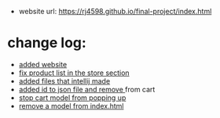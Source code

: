 * website url: https://rj4598.github.io/final-project/index.html

# change log:
* [added website](https://github.com/RJ4598/final-project/commit/48132e4f82a3936732b76dde7b257c74d11f638a)
* [fix product list in the store section](https://github.com/RJ4598/final-project/commit/121ecafd15588413541b252eaede5c5d1e18e515)
* [added files that intellij made](https://github.com/RJ4598/final-project/commit/eb8378b24fde34116c6efe25e38ec3f6cb2a24b4)
* [added id to json file and remove <a> from cart](https://github.com/RJ4598/final-project/commit/23aaa9696c2730454dc4909587f8e1e7874e3e02)
* [stop cart model from popping up](https://github.com/RJ4598/final-project/commit/7c96a425f6d99709b210174b103350eaf24f71df)
* [remove a model from index.html]()